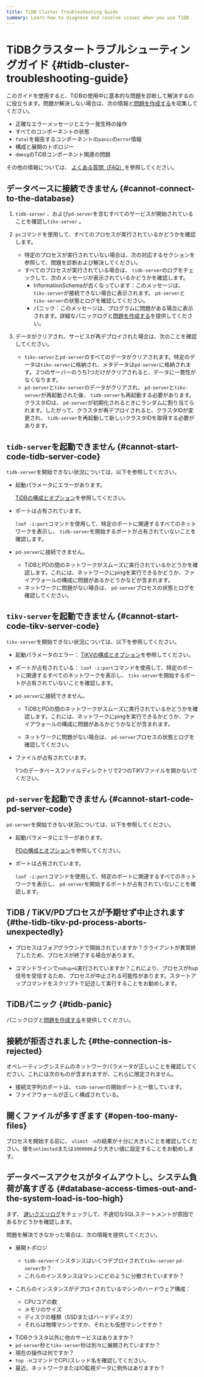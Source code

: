```yaml
---
title: TiDB Cluster Troubleshooting Guide
summary: Learn how to diagnose and resolve issues when you use TiDB.
---
```


# TiDBクラスタートラブルシューティングガイド {#tidb-cluster-troubleshooting-guide}

このガイドを使用すると、TiDBの使用中に基本的な問題を診断して解決するのに役立ちます。問題が解決しない場合は、次の情報と[問題を作成する](https://github.com/pingcap/tidb/issues/new/choose)を収集してください。

-   正確なエラーメッセージとエラー発生時の操作
-   すべてのコンポーネントの状態
-   `fatal`を報告するコンポーネントの`panic`の`error`情報
-   構成と展開のトポロジー
-   `dmesg`のTiDBコンポーネント関連の問題

その他の情報については、 [よくある質問（FAQ）](/faq/tidb-faq.md)を参照してください。

## データベースに接続できません {#cannot-connect-to-the-database}

1.  `tidb-server` 、および`pd-server`を含むすべてのサービスが開始されていることを確認し`tikv-server` 。

2.  `ps`コマンドを使用して、すべてのプロセスが実行されているかどうかを確認します。

    -   特定のプロセスが実行されていない場合は、次の対応するセクションを参照して、問題を診断および解決してください。

    <!---->

    -   すべてのプロセスが実行されている場合は、 `tidb-server`のログをチェックして、次のメッセージが表示されているかどうかを確認します。
        -   InformationSchemaが古くなっています：このメッセージは、 `tikv-server`が接続できない場合に表示されます。 `pd-server`と`tikv-server`の状態とログを確認してください。
        -   パニック：このメッセージは、プログラムに問題がある場合に表示されます。詳細なパニックログと[問題を作成する](https://github.com/pingcap/tidb/issues/new/choose)を提供してください。

3.  データがクリアされ、サービスが再デプロイされた場合は、次のことを確認してください。

    -   `tikv-server`と`pd-server`のすべてのデータがクリアされます。特定のデータは`tikv-server`に格納され、メタデータは`pd-server`に格納されます。 2つのサーバーのうち1つだけがクリアされると、データに一貫性がなくなります。
    -   `pd-server`と`tikv-server`のデータがクリアされ、 `pd-server`と`tikv-server`が再起動された後、 `tidb-server`も再起動する必要があります。クラスタIDは、 `pd-server`が初期化されるときにランダムに割り当てられます。したがって、クラスタが再デプロイされると、クラスタIDが変更され、 `tidb-server`を再起動して新しいクラスタIDを取得する必要があります。

## <code>tidb-server</code>を起動できません {#cannot-start-code-tidb-server-code}

`tidb-server`を開始できない状況については、以下を参照してください。

-   起動パラメータにエラーがあります。

    [TiDBの構成とオプション](/command-line-flags-for-tidb-configuration.md)を参照してください。

-   ポートは占有されています。

    `lsof -i:port`コマンドを使用して、特定のポートに関連するすべてのネットワークを表示し、 `tidb-server`を開始するポートが占有されていないことを確認します。

<!---->

-   `pd-server`に接続できません。

    -   TiDBとPDの間のネットワークがスムーズに実行されているかどうかを確認します。これには、ネットワークにpingを実行できるかどうか、ファイアウォールの構成に問題があるかどうかなどが含まれます。
    -   ネットワークに問題がない場合は、 `pd-server`プロセスの状態とログを確認してください。

## <code>tikv-server</code>を起動できません {#cannot-start-code-tikv-server-code}

`tikv-server`を開始できない状況については、以下を参照してください。

-   起動パラメータのエラー： [TiKVの構成とオプション](/command-line-flags-for-tikv-configuration.md)を参照してください。

-   ポートが占有されている： `lsof -i:port`コマンドを使用して、特定のポートに関連するすべてのネットワークを表示し、 `tikv-server`を開始するポートが占有されていないことを確認します。

<!---->

-   `pd-server`に接続できません。

    -   TiDBとPDの間のネットワークがスムーズに実行されているかどうかを確認します。これには、ネットワークにpingを実行できるかどうか、ファイアウォールの構成に問題があるかどうかなどが含まれます。

    -   ネットワークに問題がない場合は、 `pd-server`プロセスの状態とログを確認してください。

<!---->

-   ファイルが占有されています。

    1つのデータベースファイルディレクトリで2つのTiKVファイルを開かないでください。

## <code>pd-server</code>を起動できません {#cannot-start-code-pd-server-code}

`pd-server`を開始できない状況については、以下を参照してください。

-   起動パラメータにエラーがあります。

    [PDの構成とオプション](/command-line-flags-for-pd-configuration.md)を参照してください。

-   ポートは占有されています。

    `lsof -i:port`コマンドを使用して、特定のポートに関連するすべてのネットワークを表示し、 `pd-server`を開始するポートが占有されていないことを確認します。

## TiDB / TiKV/PDプロセスが予期せず中止されます {#the-tidb-tikv-pd-process-aborts-unexpectedly}

-   プロセスはフォアグラウンドで開始されていますか？クライアントが異常終了したため、プロセスが終了する場合があります。

-   コマンドラインで`nohup+&`実行されていますか？これにより、プロセスがhup信号を受信するため、プロセスが中止される可能性があります。スタートアップコマンドをスクリプトで記述して実行することをお勧めします。

## TiDBパニック {#tidb-panic}

パニックログと[問題を作成する](https://github.com/pingcap/tidb/issues/new/choose)を提供してください。

## 接続が拒否されました {#the-connection-is-rejected}

オペレーティングシステムのネットワークパラメータが正しいことを確認してください。これには次のものが含まれますが、これらに限定されません。

-   接続文字列のポートは、 `tidb-server`の開始ポートと一致しています。
-   ファイアウォールが正しく構成されている。

## 開くファイルが多すぎます {#open-too-many-files}

プロセスを開始する前に、 `ulimit -n`の結果が十分に大きいことを確認してください。値を`unlimited`または`1000000`より大きい値に設定することをお勧めします。

## データベースアクセスがタイムアウトし、システム負荷が高すぎる {#database-access-times-out-and-the-system-load-is-too-high}

まず、 [遅いクエリログ](/identify-slow-queries.md)をチェックして、不適切なSQLステートメントが原因であるかどうかを確認します。

問題を解決できなかった場合は、次の情報を提供してください。

-   展開トポロジ

    -   `tidb-server`インスタンスはいくつデプロイされて`tikv-server` `pd-server`か？
    -   これらのインスタンスはマシンにどのように分散されていますか？

-   これらのインスタンスがデプロイされているマシンのハードウェア構成：

    -   CPUコアの数
    -   メモリのサイズ
    -   ディスクの種類（SSDまたはハードディスク）
    -   それらは物理マシンですか、それとも仮想マシンですか？

<!---->

-   TiDBクラスタ以外に他のサービスはありますか？
-   `pd-server`秒と`tikv-server`秒は別々に展開されていますか？
-   現在の操作は何ですか？
-   `top -H`コマンドでCPUスレッド名を確認してください。
-   最近、ネットワークまたはIO監視データに例外はありますか？
